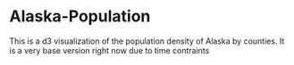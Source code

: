# Alaska-Population
This is a d3 visualization of the population density of Alaska by counties. It is a very base version right now due to time contraints
